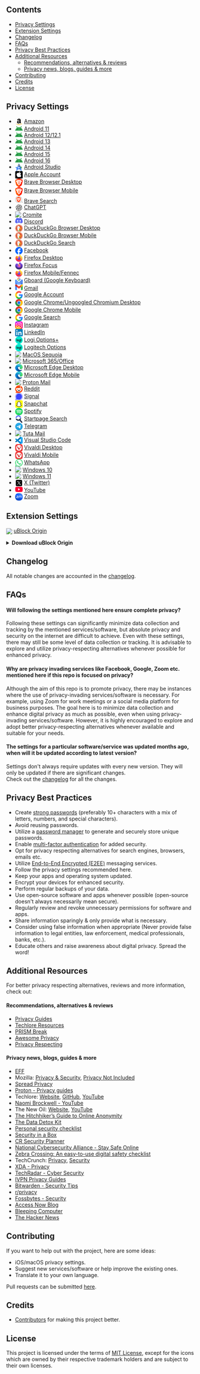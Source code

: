 ## Contents
- [Privacy Settings](#privacy-settings)
- [Extension Settings](#extension-settings)
- [Changelog](#changelog)
- [FAQs](#faqs)
- [Privacy Best Practices](#privacy-best-practices)
- [Additional Resources](#additional-resources)
  - [Recommendations, alternatives & reviews](#recommendations-alternatives--reviews)
  - [Privacy news, blogs, guides & more](#privacy-news-blogs-guides--more)
- [Contributing](#contributing)
- [Credits](#credits)
- [License](#license)



## Privacy Settings
<!-- Keep the list alphabetically ordered -->

- <img src="icons/amazon.svg" width="20" align="top"> [Amazon](https://github.com/StellarSand/privacy-settings/blob/main/Privacy%20Settings/Amazon.md)
- <img src="icons/android.svg" width="20" align="bottom"> [Android 11](https://github.com/StellarSand/privacy-settings/blob/main/Privacy%20Settings/Android-11.md)
- <img src="icons/android.svg" width="20" align="bottom"> [Android 12/12.1](https://github.com/StellarSand/privacy-settings/blob/main/Privacy%20Settings/Android-12.md)
- <img src="icons/android.svg" width="20" align="bottom"> [Android 13](https://github.com/StellarSand/privacy-settings/blob/main/Privacy%20Settings/Android-13.md)
- <img src="icons/android.svg" width="20" align="bottom"> [Android 14](https://github.com/StellarSand/privacy-settings/blob/main/Privacy%20Settings/Android-14.md)
- <img src="icons/android.svg" width="20" align="bottom"> [Android 15](https://github.com/StellarSand/privacy-settings/blob/main/Privacy%20Settings/Android-15.md)
- <img src="icons/android.svg" width="20" align="bottom"> [Android 16](https://github.com/StellarSand/privacy-settings/blob/main/Privacy%20Settings/Android-16.md)
- <img src="icons/android_studio.svg" width="20" align="top"> [Android Studio](https://github.com/StellarSand/privacy-settings/blob/main/Privacy%20Settings/Android-Studio.md)
- <img src="icons/apple.svg" width="20" align="top"> [Apple Account](https://github.com/StellarSand/privacy-settings/blob/main/Privacy%20Settings/Apple-Account.md)
- <img src="icons/brave.svg" width="20" align="top"> [Brave Browser Desktop](https://github.com/StellarSand/privacy-settings/blob/main/Privacy%20Settings/Brave.md)
- <img src="icons/brave.svg" width="20" align="top"> [Brave Browser Mobile](https://github.com/StellarSand/privacy-settings/blob/main/Privacy%20Settings/Brave-Mobile.md)
- <img src="icons/brave_search.svg" width="20" align="bottom"> [Brave Search](https://github.com/StellarSand/privacy-settings/blob/main/Privacy%20Settings/Brave-Search.md)
- <img src="icons/chatgpt.svg" width="20" align="top"> [ChatGPT](https://github.com/StellarSand/privacy-settings/blob/main/Privacy%20Settings/ChatGPT.md)
- <img src="icons/cromite.png" width="20" align="top"> [Cromite](https://github.com/StellarSand/privacy-settings/blob/main/Privacy%20Settings/Cromite.md)
- <img src="icons/discord.svg" width="20" align="bottom"> [Discord](https://github.com/StellarSand/privacy-settings/blob/main/Privacy%20Settings/Discord.md)
- <img src="icons/duckduckgo.svg" width="20" align="top"> [DuckDuckGo Browser Desktop](https://github.com/StellarSand/privacy-settings/blob/main/Privacy%20Settings/DuckDuckGo-Browser.md)
- <img src="icons/duckduckgo.svg" width="20" align="top"> [DuckDuckGo Browser Mobile](https://github.com/StellarSand/privacy-settings/blob/main/Privacy%20Settings/DuckDuckGo-Browser-Mobile.md)
- <img src="icons/duckduckgo.svg" width="20" align="top"> [DuckDuckGo Search](https://github.com/StellarSand/privacy-settings/blob/main/Privacy%20Settings/DuckDuckGo-Search.md)
- <img src="icons/facebook.svg" width="20" align="top"> [Facebook](https://github.com/StellarSand/privacy-settings/blob/main/Privacy%20Settings/Facebook.md)
- <img src="icons/firefox.svg" width="20" align="top"> [Firefox Desktop](https://github.com/StellarSand/privacy-settings/blob/main/Privacy%20Settings/Firefox.md)
- <img src="icons/firefox_focus.svg" width="20" align="top"> [Firefox Focus](https://github.com/StellarSand/privacy-settings/blob/main/Privacy%20Settings/Firefox-Focus.md)
- <img src="icons/firefox.svg" width="20" align="top"> [Firefox Mobile/Fennec](https://github.com/StellarSand/privacy-settings/blob/main/Privacy%20Settings/Firefox-Mobile.md)
- <img src="icons/gboard.svg" width="20" align="top"> [Gboard (Google Keyboard)](https://github.com/StellarSand/privacy-settings/blob/main/Privacy%20Settings/Gboard.md)
- <img src="icons/gmail.svg" width="20" align="bottom"> [Gmail](https://github.com/StellarSand/privacy-settings/blob/main/Privacy%20Settings/Gmail.md)
- <img src="icons/google.svg" width="20" align="top"> [Google Account](https://github.com/StellarSand/privacy-settings/blob/main/Privacy%20Settings/Google-Account.md)
- <img src="icons/google_chrome.svg" width="20" align="top"> [Google Chrome/Ungoogled Chromium Desktop](https://github.com/StellarSand/privacy-settings/blob/main/Privacy%20Settings/Google-Chrome.md)
- <img src="icons/google_chrome.svg" width="20" align="top"> [Google Chrome Mobile](https://github.com/StellarSand/privacy-settings/blob/main/Privacy%20Settings/Google-Chrome-Mobile.md)
- <img src="icons/google.svg" width="20" align="top"> [Google Search](https://github.com/StellarSand/privacy-settings/blob/main/Privacy%20Settings/Google-Search.md)
- <img src="icons/instagram.svg" width="20" align="top"> [Instagram](https://github.com/StellarSand/privacy-settings/blob/main/Privacy%20Settings/Instagram.md)
- <img src="icons/linkedin.svg" width="20" align="top"> [LinkedIn](https://github.com/StellarSand/privacy-settings/blob/main/Privacy%20Settings/LinkedIn.md)
- <img src="icons/logitech.png" width="20" align="top"> [Logi Options+](https://github.com/StellarSand/privacy-settings/blob/main/Privacy%20Settings/Logi-Options%2B.md)
- <img src="icons/logitech.png" width="20" align="top"> [Logitech Options](https://github.com/StellarSand/privacy-settings/blob/main/Privacy%20Settings/Logitech-Options.md)
- <img src="icons/macos_sequoia.png" width="20" align="top"> [MacOS Sequoia](https://github.com/StellarSand/privacy-settings/blob/main/Privacy%20Settings/MacOS-Sequoia.md)
- <img src="icons/microsoft_365.svg" width="20" align="top"> [Microsoft 365/Office](https://github.com/StellarSand/privacy-settings/blob/main/Privacy%20Settings/Microsoft-365.md)
- <img src="icons/microsoft_edge.svg" width="20" align="top"> [Microsoft Edge Desktop](https://github.com/StellarSand/privacy-settings/blob/main/Privacy%20Settings/Microsoft-Edge.md)
- <img src="icons/microsoft_edge.svg" width="20" align="top"> [Microsoft Edge Mobile](https://github.com/StellarSand/privacy-settings/blob/main/Privacy%20Settings/Microsoft-Edge-Mobile.md)
- <img src="icons/proton_mail.svg" width="20" align="top"> [Proton Mail](https://github.com/StellarSand/privacy-settings/blob/main/Privacy%20Settings/Proton-Mail.md)
- <img src="icons/reddit.svg" width="20" align="top"> [Reddit](https://github.com/StellarSand/privacy-settings/blob/main/Privacy%20Settings/Reddit.md)
- <img src="icons/signal.svg" width="20" align="top"> [Signal](https://github.com/StellarSand/privacy-settings/blob/main/Privacy%20Settings/Signal.md)
- <img src="icons/snapchat.svg" width="20" align="top"> [Snapchat](https://github.com/StellarSand/privacy-settings/blob/main/Privacy%20Settings/Snapchat.md)
- <img src="icons/spotify.svg" width="20" align="top"> [Spotify](https://github.com/StellarSand/privacy-settings/blob/main/Privacy%20Settings/Spotify.md)
- <img src="icons/startpage_search.svg" width="20" align="top"> [Startpage Search](https://github.com/StellarSand/privacy-settings/blob/main/Privacy%20Settings/Startpage-Search.md)
- <img src="icons/telegram.svg" width="20" align="top"> [Telegram](https://github.com/StellarSand/privacy-settings/blob/main/Privacy%20Settings/Telegram.md)
- <img src="icons/tuta_mail.svg" width="20" align="top"> [Tuta Mail](https://github.com/StellarSand/privacy-settings/blob/main/Privacy%20Settings/Tuta-Mail.md)
- <img src="icons/vs_code.svg" width="20" align="top"> [Visual Studio Code](https://github.com/StellarSand/privacy-settings/blob/main/Privacy%20Settings/Visual-Studio-Code.md)
- <img src="icons/vivaldi.svg" width="20" align="top"> [Vivaldi Desktop](https://github.com/StellarSand/privacy-settings/blob/main/Privacy%20Settings/Vivaldi.md)
- <img src="icons/vivaldi.svg" width="20" align="top"> [Vivaldi Mobile](https://github.com/StellarSand/privacy-settings/blob/main/Privacy%20Settings/Vivaldi-Mobile.md)
- <img src="icons/whatsapp.svg" width="20" align="top"> [WhatsApp](https://github.com/StellarSand/privacy-settings/blob/main/Privacy%20Settings/WhatsApp.md)
- <img src="icons/windows_10.svg" width="20" align="top"> [Windows 10](https://github.com/StellarSand/privacy-settings/blob/main/Privacy%20Settings/Windows-10.md)
- <img src="icons/windows_11.svg" width="20" align="top"> [Windows 11](https://github.com/StellarSand/privacy-settings/blob/main/Privacy%20Settings/Windows-11.md)
- <img src="icons/twitter.svg" width="20" align="top"> [X (Twitter)](https://github.com/StellarSand/privacy-settings/blob/main/Privacy%20Settings/Twitter.md)
- <img src="icons/youtube.svg" width="20" align="bottom"> [YouTube](https://github.com/StellarSand/privacy-settings/blob/main/Privacy%20Settings/YouTube.md)
- <img src="icons/zoom.svg" width="20" align="top"> [Zoom](https://github.com/StellarSand/privacy-settings/blob/main/Privacy%20Settings/Zoom.md)



## Extension Settings
<img src="icons/ublock.svg" width="20" align="center"> [uBlock Origin](https://github.com/StellarSand/privacy-settings/blob/main/Extensions%20Settings/uBlock-Origin.md)

<details>
  <summary><b>Download uBlock Origin</b></summary> 
  
  - [Google Chrome/Chromium based browsers (Desktop)](https://chrome.google.com/webstore/detail/ublock-origin/cjpalhdlnbpafiamejdnhcphjbkeiagm)
  - [Firefox Desktop](https://addons.mozilla.org/en-US/firefox/addon/ublock-origin/) (for `Firefox Mobile` & `Fennec` check in `Settings` > `Extensions`)
  - [Microsoft Edge Desktop](https://microsoftedge.microsoft.com/addons/detail/ublock-origin/odfafepnkmbhccpbejgmiehpchacaeak)
</details>



## Changelog
All notable changes are accounted in the [changelog](https://github.com/StellarSand/privacy-settings/blob/main/CHANGELOG.md).



## FAQs

#### Will following the settings mentioned here ensure complete privacy?
Following these settings can significantly minimize data collection and tracking by the mentioned services/software, but absolute privacy and security on the internet are difficult to achieve. Even with these settings, there may still be some level of data collection or tracking. It is advisable to explore and utilize privacy-respecting alternatives whenever possible for enhanced privacy.

#### Why are privacy invading services like Facebook, Google, Zoom etc. mentioned here if this repo is focused on privacy?
Although the aim of this repo is to promote privacy, there may be instances where the use of privacy-invading services/software is necessary. For example, using Zoom for work meetings or a social media platform for business purposes. The goal here is to minimize data collection and enhance digital privacy as much as possible, even when using privacy-invading services/software. However, it is highly encouraged to explore and adopt better privacy-respecting alternatives whenever available and suitable for your needs.

#### The settings for a particular software/service was updated months ago, when will it be updated according to latest version?
Settings don't always require updates with every new version. They will only be updated if there are significant changes.
<br>Check out the [changelog](https://github.com/StellarSand/privacy-settings/blob/main/CHANGELOG.md) for all the changes.



## Privacy Best Practices
- Create [strong passwords](https://en.wikipedia.org/wiki/Password_strength) (preferably 10+ characters with a mix of letters, numbers, and special characters).
- Avoid reusing passwords.
- Utilize a [password manager](https://en.wikipedia.org/wiki/Password_manager) to generate and securely store unique passwords.
- Enable [multi-factor authentication](https://en.wikipedia.org/wiki/Multi-factor_authentication) for added security.
- Opt for privacy respecting alternatives for search engines, browsers, emails etc.
- Utilize [End-to-End Encrypted (E2EE)](https://en.wikipedia.org/wiki/End-to-end_encryption) messaging services.
- Follow the privacy settings recommended here.
- Keep your apps and operating system updated.
- Encrypt your devices for enhanced security.
- Perform regular backups of your data.
- Use open-source software and apps whenever possible (open-source doesn't always necessarily mean secure).
- Regularly review and revoke unnecessary permissions for software and apps.
- Share information sparingly & only provide what is necessary.
- Consider using false information when appropriate (Never provide false information to legal entities, law enforcement, medical professionals, banks, etc.).
- Educate others and raise awareness about digital privacy. Spread the word!



## Additional Resources
For better privacy respecting alternatives, reviews and more information, check out:

#### Recommendations, alternatives & reviews
- [Privacy Guides](https://www.privacyguides.org/en/tools/)
- [Techlore Resources](https://www.techlore.tech/resources#all-resources)
- [PRISM Break](https://prism-break.org/)
- [Awesome Privacy](https://github.com/pluja/awesome-privacy)
- [Privacy Respecting](https://github.com/nikitavoloboev/privacy-respecting)

#### Privacy news, blogs, guides & more
- [EFF](https://www.eff.org/)
- Mozilla: [Privacy & Security](https://blog.mozilla.org/en/category/privacy-security/), [Privacy Not Included](https://foundation.mozilla.org/en/privacynotincluded/)
- [Spread Privacy](https://spreadprivacy.com/)
- [Proton - Privacy guides](https://proton.me/blog/privacy-guides)
- Techlore: [Website](https://www.techlore.tech), [GitHub](https://github.com/techlore), [YouTube](https://www.youtube.com/@techlore/videos)
- [Naomi Brockwell - YouTube](https://www.youtube.com/@NaomiBrockwellTV/videos)
- The New Oil: [Website](https://thenewoil.org/), [YouTube](https://www.youtube.com/@TheNewOil/videos)
- [The Hitchhiker’s Guide to Online Anonymity](https://anonymousplanet.org/guide/)
- [The Data Detox Kit](https://datadetoxkit.org)
- [Personal security checklist](https://digital-defense.io/)
- [Security in a Box](https://securityinabox.org/)
- [CR Security Planner](https://securityplanner.consumerreports.org/)
- [National Cybersecurity Alliance - Stay Safe Online](https://staysafeonline.org/stay-safe-online/)
- [Zebra Crossing: An easy-to-use digital safety checklist](https://github.com/narwhalacademy/zebra-crossing)
- TechCrunch: [Privacy](https://techcrunch.com/category/privacy/), [Security](https://techcrunch.com/category/security/)
- [XDA - Privacy](https://www.xda-developers.com/tag/privacy/)
- [TechRadar - Cyber Security](https://www.techradar.com/computing/computing-security/cyber-security)
- [IVPN Privacy Guides](https://www.ivpn.net/privacy-guides/)
- [Bitwarden - Security Tips](https://bitwarden.com/blog/#tag:security-tips)
- [r/privacy](https://www.reddit.com/r/privacy/)
- [Fossbytes - Security](https://fossbytes.com/category/security/)
- [Access Now Blog](https://www.accessnow.org/blog/)
- [Bleeping Computer](https://www.bleepingcomputer.com/)
- [The Hacker News](https://thehackernews.com/)



## Contributing
If you want to help out with the project, here are some ideas:

- iOS/macOS privacy settings.
- Suggest new services/software or help improve the existing ones.
- Translate it to your own language.

Pull requests can be submitted [here](https://github.com/StellarSand/privacy-settings/pulls).



## Credits
- [Contributors](https://github.com/StellarSand/privacy-settings/graphs/contributors) for making this project better.



## License
This project is licensed under the terms of [MIT License](https://github.com/StellarSand/privacy-settings/blob/main/LICENSE), except for the icons which are owned by their respective trademark holders and are subject to their own licenses.
